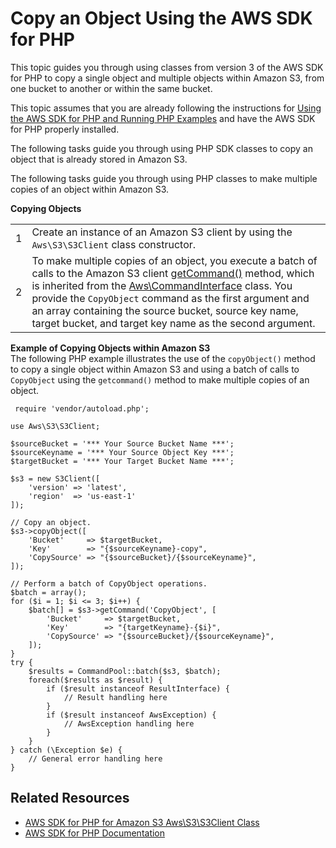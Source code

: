 # Copy an Object Using the AWS SDK for PHP<a name="CopyingObjectUsingPHP"></a>

 This topic guides you through using classes from version 3 of the AWS SDK for PHP to copy a single object and multiple objects within Amazon S3, from one bucket to another or within the same bucket\.

 This topic assumes that you are already following the instructions for [Using the AWS SDK for PHP and Running PHP Examples](UsingTheMPphpAPI.md) and have the AWS SDK for PHP properly installed\.

The following tasks guide you through using PHP SDK classes to copy an object that is already stored in Amazon S3\.

The following tasks guide you through using PHP classes to make multiple copies of an object within Amazon S3\. 


**Copying Objects**  

|  |  | 
| --- |--- |
|  1  |  Create an instance of an Amazon S3 client by using the `Aws\S3\S3Client` class constructor\.  | 
|  2  |  To make multiple copies of an object, you execute a batch of calls to the Amazon S3 client [getCommand\(\)](https://docs.aws.amazon.com/aws-sdk-php/v3/api/class-Aws.AwsClientInterface.html#_getCommand) method, which is inherited from the [Aws\\CommandInterface](https://docs.aws.amazon.com/aws-sdk-php/v3/api/class-Aws.CommandInterface.html) class\. You provide the `CopyObject` command as the first argument and an array containing the source bucket, source key name, target bucket, and target key name as the second argument\.   | 

**Example of Copying Objects within Amazon S3**  
The following PHP example illustrates the use of the `copyObject()` method to copy a single object within Amazon S3 and using a batch of calls to `CopyObject` using the `getcommand()` method to make multiple copies of an object\.  

```
 require 'vendor/autoload.php';

use Aws\S3\S3Client;

$sourceBucket = '*** Your Source Bucket Name ***';
$sourceKeyname = '*** Your Source Object Key ***';
$targetBucket = '*** Your Target Bucket Name ***';

$s3 = new S3Client([
    'version' => 'latest',
    'region'  => 'us-east-1'
]);

// Copy an object.
$s3->copyObject([
    'Bucket'     => $targetBucket,
    'Key'        => "{$sourceKeyname}-copy",
    'CopySource' => "{$sourceBucket}/{$sourceKeyname}",
]);

// Perform a batch of CopyObject operations.
$batch = array();
for ($i = 1; $i <= 3; $i++) {
    $batch[] = $s3->getCommand('CopyObject', [
        'Bucket'     => $targetBucket,
        'Key'        => "{targetKeyname}-{$i}",
        'CopySource' => "{$sourceBucket}/{$sourceKeyname}",
    ]);
}
try {
    $results = CommandPool::batch($s3, $batch);
    foreach($results as $result) {
        if ($result instanceof ResultInterface) {
            // Result handling here
        }
        if ($result instanceof AwsException) {
            // AwsException handling here
        }
    }
} catch (\Exception $e) {
    // General error handling here
}
```

## Related Resources<a name="RelatedResources-CopyingObjectUsingPHP"></a>
+ [ AWS SDK for PHP for Amazon S3 Aws\\S3\\S3Client Class](https://docs.aws.amazon.com/aws-sdk-php/v3/api/class-Aws.S3.S3Client.html) 
+ [AWS SDK for PHP Documentation](http://aws.amazon.com/documentation/sdk-for-php/)